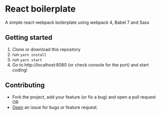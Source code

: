 # React boilerplate

A simple react-webpack boilerplate using webpack 4, Babel 7 and Sass

## Getting started

1. Clone or download this repository
2. run `yarn install`
3. run `yarn start`
4. Go to http://localhost:8080 (or check console for the port) and start coding!

## Contributing

- Fork the project, add your feature (or fix a bug) and open a pull request OR
- [Open](https://github.com/bernardodestefano/react-boilerplate/issues/new) an issue for bugs or feature request.
